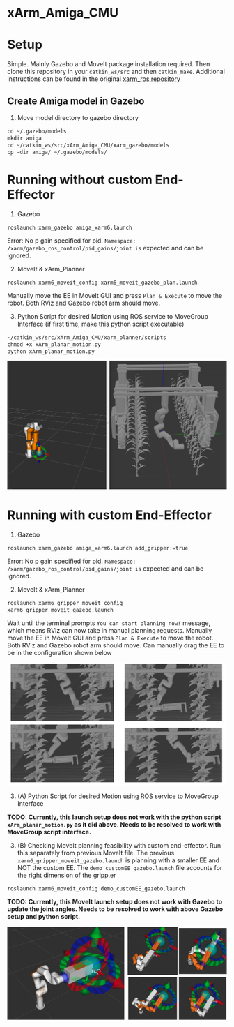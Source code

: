 # xArm_Amiga_CMU

# Setup
Simple. Mainly Gazebo and MoveIt package installation required. Then clone this repository in your `catkin_ws/src` and then `catkin_make`. Additional instructions can be found in the original [xarm_ros repository](https://github.com/xArm-Developer/xarm_ros#3-preparations-before-using-this-package) 

## Create Amiga model in Gazebo
1. Move model directory to gazebo directory 
```
cd ~/.gazebo/models
mkdir amiga
cd ~/catkin_ws/src/xArm_Amiga_CMU/xarm_gazebo/models
cp -dir amiga/ ~/.gazebo/models/
```

# Running without custom End-Effector
1. Gazebo 
```
roslaunch xarm_gazebo amiga_xarm6.launch
``` 
Error: No p gain specified for pid.  `Namespace: /xarm/gazebo_ros_control/pid_gains/joint is` expected and can be ignored. </br>

2. MoveIt & xArm_Planner 
```
roslaunch xarm6_moveit_config xarm6_moveit_gazebo_plan.launch
```
Manually move the EE in MoveIt GUI and press `Plan & Execute` to move the robot. Both RViz and Gazebo robot arm should move.

3. Python Script for desired Motion using ROS service to MoveGroup Interface
(if first time, make this python script executable)
```
~/catkin_ws/src/xArm_Amiga_CMU/xarm_planner/scripts
chmod +x xArm_planar_motion.py
python xArm_planar_motion.py
```

![Motion from scripted interface](doc/amiga_script.png)


# Running with custom End-Effector
1. Gazebo 
```
roslaunch xarm_gazebo amiga_xarm6.launch add_gripper:=true
``` 
Error: No p gain specified for pid.  `Namespace: /xarm/gazebo_ros_control/pid_gains/joint is` expected and can be ignored. </br>

2. MoveIt & xArm_Planner 
```
roslaunch xarm6_gripper_moveit_config xarm6_gripper_moveit_gazebo.launch
```
Wait until the terminal prompts `You can start planning now!` message, which means RViz can now take in manual planning requests.
Manually move the EE in MoveIt GUI and press `Plan & Execute` to move the robot. Both RViz and Gazebo robot arm should move. Can manually drag the EE to be in the configuration shown below </br>


![Motion from scripted interface](doc/EE.png)


3. (A) Python Script for desired Motion using ROS service to MoveGroup Interface

<strong>TODO: Currently, this launch setup does not work with the python script `xArm_planar_motion.py` as it did above. Needs to be resolved to work with MoveGroup script interface.</strong> </br>


3. (B) Checking MoveIt planning feasibility with custom end-effector. 
Run this separately from previous MoveIt file. The previous `xarm6_gripper_moveit_gazebo.launch` is planning with a smaller EE and NOT the custom EE. The `demo_customEE_gazebo.launch` file accounts for the right dimension of the gripp.er
```
roslaunch xarm6_moveit_config demo_customEE_gazebo.launch 
```

<strong>TODO: Currently, this MoveIt launch setup does not work with Gazebo to update the joint angles. Needs to be resolved to work with above Gazebo setup and python script. </strong></br>


![Motion from scripted interface](doc/EE2.png)
